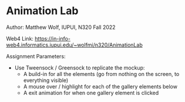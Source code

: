 # Animation Lab

Author: Matthew Wolf, IUPUI, N320 Fall 2022

Web4 Link: https://in-info-web4.informatics.iupui.edu/~wolfmi/n320/AnimationLab

Assignment Parameters:
* Use Tweensock / Greensock to replicate the mockup:
    * A build-in for all the elements (go from nothing on the screen, to everything visible)
    * A mouse over / highlight for each of the gallery elements below
    * A exit animation for when one gallery element is clicked